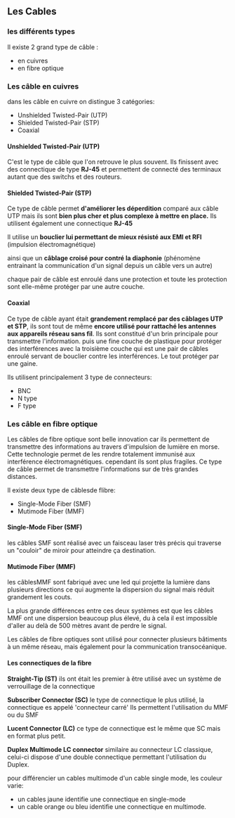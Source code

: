 ## Les Cables

### les différents types

Il existe 2 grand type de câble :
- en cuivres
- en fibre optique

### Les câble en cuivres
dans les câble en cuivre on distingue 3 catégories:
- Unshielded Twisted-Pair (UTP)
- Shielded Twisted-Pair (STP)
- Coaxial 

#### Unshielded Twisted-Pair (UTP)

C'est le type de câble que l'on retrouve le plus souvent. Ils finissent avec des connectique de type **RJ-45** et permettent de connecté des terminaux autant que des switchs et des routeurs.


#### Shielded Twisted-Pair (STP)
Ce type de câble permet **d'améliorer les déperdition** comparé aux câble UTP mais ils sont **bien plus cher et plus complexe à mettre en place.** Ils utilisent également une connectique **RJ-45**

Il utilise un **bouclier lui permettant de mieux résisté aux EMI et RFI** (impulsion électromagnétique)

ainsi que un **câblage croisé pour contré la diaphonie** (phénomène entrainant la communication d'un signal depuis un câble vers un autre)

chaque pair de câble est enroulé dans une protection et toute les protection sont elle-même protéger par une autre couche.

#### Coaxial
Ce type de câble ayant était **grandement remplacé par des câblages UTP et STP**, ils sont tout de même **encore utilisé pour rattaché les antennes aux appareils réseau sans fil**.
 Ils sont constitué d'un brin principale pour transmettre l'information. puis une fine couche de plastique pour protéger des interférences avec la troisième couche qui est une pair de câbles enroulé servant de bouclier contre les interférences.
Le tout protéger par une gaine.

Ils utilisent principalement 3 type de connecteurs:
- BNC
- N type
- F type


### Les câble en fibre optique

Les câbles de fibre optique sont belle innovation car ils permettent de transmettre des informations au travers d'impulsion de lumière en morse. Cette technologie permet de les rendre totalement immunisé aux interférence électromagnétiques. cependant ils sont plus fragiles.
Ce type de câble permet de transmettre l'informations sur de très grandes distances.

Il existe deux type de câblesde flibre:
- Single-Mode Fiber (SMF)
- Mutimode Fiber (MMF)

#### Single-Mode Fiber (SMF)
les câbles SMF sont réalisé avec un faisceau laser très précis qui traverse un "couloir" de miroir pour atteindre ça destination.

#### Mutimode Fiber (MMF)
les câblesMMF sont fabriqué avec une led qui projette la lumière dans plusieurs directions ce qui augmente la dispersion du signal mais réduit grandement les couts.

La plus grande différences entre ces deux systèmes est que les câbles MMF ont une dispersion beaucoup plus élevé, du à cela il est impossible d'aller au delà de 500 mètres avant de perdre le signal.

Les câbles de fibre optiques sont utilisé pour  connecter plusieurs bâtiments à un même réseau, mais également pour la communication transocéanique.

#### Les connectiques de la fibre

**Straight-Tip (ST)**
ils ont était les premier à être utilisé avec un système de verrouillage de la connectique 

**Subscriber Connector (SC)**
le type de connectique le plus utilisé, la connectique es appelé 'connecteur carré' 
Ils permettent l'utilisation du MMF ou du SMF

**Lucent Connector (LC)**
ce type de connectique est le même que SC mais en format plus petit.

**Duplex Multimode LC connector**
similaire au connecteur LC classique, celui-ci dispose d'une double connectique permettant l'utilisation du Duplex.

pour différencier un cables multimode d'un cable single mode, les couleur varie:
- un cables jaune identifie une connectique en single-mode
- un cable orange ou bleu identifie une connectique en multimode.